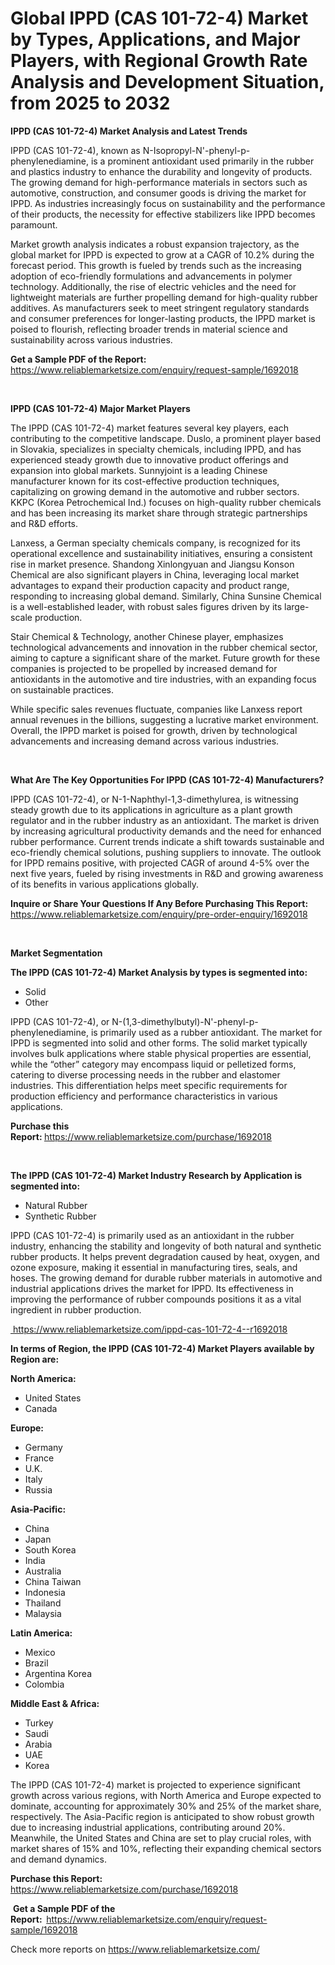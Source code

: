 <p><h1>Global IPPD (CAS 101-72-4) Market by Types, Applications, and Major Players, with Regional Growth Rate Analysis and Development Situation, from 2025 to 2032</h1></p><p><strong>IPPD (CAS 101-72-4) Market Analysis and Latest Trends</strong></p>
<p><p>IPPD (CAS 101-72-4), known as N-Isopropyl-N'-phenyl-p-phenylenediamine, is a prominent antioxidant used primarily in the rubber and plastics industry to enhance the durability and longevity of products. The growing demand for high-performance materials in sectors such as automotive, construction, and consumer goods is driving the market for IPPD. As industries increasingly focus on sustainability and the performance of their products, the necessity for effective stabilizers like IPPD becomes paramount.</p><p>Market growth analysis indicates a robust expansion trajectory, as the global market for IPPD is expected to grow at a CAGR of 10.2% during the forecast period. This growth is fueled by trends such as the increasing adoption of eco-friendly formulations and advancements in polymer technology. Additionally, the rise of electric vehicles and the need for lightweight materials are further propelling demand for high-quality rubber additives. As manufacturers seek to meet stringent regulatory standards and consumer preferences for longer-lasting products, the IPPD market is poised to flourish, reflecting broader trends in material science and sustainability across various industries.</p></p>
<p><strong>Get a Sample PDF of the Report:&nbsp;</strong> <a href="https://www.reliablemarketsize.com/enquiry/request-sample/1692018?utm_campaign=1929&utm_medium=2&utm_source=Github&utm_content=ia&utm_term=07012025&utm_id=ippd-cas-101-72-4">https://www.reliablemarketsize.com/enquiry/request-sample/1692018</a></p>
<p>&nbsp;</p>
<p><strong>IPPD (CAS 101-72-4) Major Market Players</strong></p>
<p><p>The IPPD (CAS 101-72-4) market features several key players, each contributing to the competitive landscape. Duslo, a prominent player based in Slovakia, specializes in specialty chemicals, including IPPD, and has experienced steady growth due to innovative product offerings and expansion into global markets. Sunnyjoint is a leading Chinese manufacturer known for its cost-effective production techniques, capitalizing on growing demand in the automotive and rubber sectors. KKPC (Korea Petrochemical Ind.) focuses on high-quality rubber chemicals and has been increasing its market share through strategic partnerships and R&D efforts. </p><p>Lanxess, a German specialty chemicals company, is recognized for its operational excellence and sustainability initiatives, ensuring a consistent rise in market presence. Shandong Xinlongyuan and Jiangsu Konson Chemical are also significant players in China, leveraging local market advantages to expand their production capacity and product range, responding to increasing global demand. Similarly, China Sunsine Chemical is a well-established leader, with robust sales figures driven by its large-scale production.</p><p>Stair Chemical & Technology, another Chinese player, emphasizes technological advancements and innovation in the rubber chemical sector, aiming to capture a significant share of the market. Future growth for these companies is projected to be propelled by increased demand for antioxidants in the automotive and tire industries, with an expanding focus on sustainable practices.</p><p>While specific sales revenues fluctuate, companies like Lanxess report annual revenues in the billions, suggesting a lucrative market environment. Overall, the IPPD market is poised for growth, driven by technological advancements and increasing demand across various industries.</p></p>
<p>&nbsp;</p>
<p><strong>What Are The Key Opportunities For IPPD (CAS 101-72-4) Manufacturers?</strong></p>
<p><p>IPPD (CAS 101-72-4), or N-1-Naphthyl-1,3-dimethylurea, is witnessing steady growth due to its applications in agriculture as a plant growth regulator and in the rubber industry as an antioxidant. The market is driven by increasing agricultural productivity demands and the need for enhanced rubber performance. Current trends indicate a shift towards sustainable and eco-friendly chemical solutions, pushing suppliers to innovate. The outlook for IPPD remains positive, with projected CAGR of around 4-5% over the next five years, fueled by rising investments in R&D and growing awareness of its benefits in various applications globally.</p></p>
<p><strong>Inquire or Share Your Questions If Any Before Purchasing This Report:</strong> <a href="https://www.reliablemarketsize.com/enquiry/pre-order-enquiry/1692018?utm_campaign=1929&utm_medium=2&utm_source=Github&utm_content=ia&utm_term=07012025&utm_id=ippd-cas-101-72-4">https://www.reliablemarketsize.com/enquiry/pre-order-enquiry/1692018</a></p>
<p>&nbsp;</p>
<p><strong>Market Segmentation</strong></p>
<p><strong>The IPPD (CAS 101-72-4) Market Analysis by types is segmented into:</strong></p>
<p><ul><li>Solid</li><li>Other</li></ul></p>
<p><p>IPPD (CAS 101-72-4), or N-(1,3-dimethylbutyl)-N'-phenyl-p-phenylenediamine, is primarily used as a rubber antioxidant. The market for IPPD is segmented into solid and other forms. The solid market typically involves bulk applications where stable physical properties are essential, while the “other” category may encompass liquid or pelletized forms, catering to diverse processing needs in the rubber and elastomer industries. This differentiation helps meet specific requirements for production efficiency and performance characteristics in various applications.</p></p>
<p><strong>Purchase this Report:&nbsp;</strong><a href="https://www.reliablemarketsize.com/purchase/1692018?utm_campaign=1929&utm_medium=2&utm_source=Github&utm_content=ia&utm_term=07012025&utm_id=ippd-cas-101-72-4">https://www.reliablemarketsize.com/purchase/1692018</a></p>
<p>&nbsp;</p>
<p><strong>The IPPD (CAS 101-72-4) Market Industry Research by Application is segmented into:</strong></p>
<p><ul><li>Natural Rubber</li><li>Synthetic Rubber</li></ul></p>
<p><p>IPPD (CAS 101-72-4) is primarily used as an antioxidant in the rubber industry, enhancing the stability and longevity of both natural and synthetic rubber products. It helps prevent degradation caused by heat, oxygen, and ozone exposure, making it essential in manufacturing tires, seals, and hoses. The growing demand for durable rubber materials in automotive and industrial applications drives the market for IPPD. Its effectiveness in improving the performance of rubber compounds positions it as a vital ingredient in rubber production.</p></p>
<p><a href="https://www.reliablemarketsize.com/ippd-cas-101-72-4--r1692018?utm_campaign=1929&utm_medium=2&utm_source=Github&utm_content=ia&utm_term=07012025&utm_id=ippd-cas-101-72-4">&nbsp;https://www.reliablemarketsize.com/ippd-cas-101-72-4--r1692018</a></p>
<p><strong>In terms of Region, the IPPD (CAS 101-72-4) Market Players available by Region are:</strong></p>
<p>
    <p> <strong> North America: </strong>
        <ul>
            <li>United States</li>
            <li>Canada</li>
        </ul>
        </p> 
    <p> <strong> Europe: </strong>
        <ul>
            <li>Germany</li>
            <li>France</li>
            <li>U.K.</li>
            <li>Italy</li>
            <li>Russia</li>
        </ul>
        </p> 
    <p> <strong> Asia-Pacific: </strong>
        <ul>
            <li>China</li>
            <li>Japan</li>
            <li>South Korea</li>
            <li>India</li>
            <li>Australia</li>
            <li>China Taiwan</li>
            <li>Indonesia</li>
            <li>Thailand</li>
            <li>Malaysia</li>
        </ul>
        </p> 
    <p> <strong> Latin America: </strong>
        <ul>
            <li>Mexico</li>
            <li>Brazil</li>
            <li>Argentina Korea</li>
            <li>Colombia</li>
        </ul>
        </p> 
    <p> <strong> Middle East & Africa: </strong>
        <ul>
            <li>Turkey</li>
            <li>Saudi</li>
            <li>Arabia</li>
            <li>UAE</li>
            <li>Korea</li>
        </ul>
    </p>
    </p>
<p><p>The IPPD (CAS 101-72-4) market is projected to experience significant growth across various regions, with North America and Europe expected to dominate, accounting for approximately 30% and 25% of the market share, respectively. The Asia-Pacific region is anticipated to show robust growth due to increasing industrial applications, contributing around 20%. Meanwhile, the United States and China are set to play crucial roles, with market shares of 15% and 10%, reflecting their expanding chemical sectors and demand dynamics.</p></p>
<p><strong>Purchase this Report: </strong><a href="https://www.reliablemarketsize.com/purchase/1692018?utm_campaign=1929&utm_medium=2&utm_source=Github&utm_content=ia&utm_term=07012025&utm_id=ippd-cas-101-72-4">https://www.reliablemarketsize.com/purchase/1692018</a></p>
<p>&nbsp;<strong>Get a Sample PDF of the Report:&nbsp;&nbsp;</strong><a href="https://www.reliablemarketsize.com/enquiry/request-sample/1692018?utm_campaign=1929&utm_medium=2&utm_source=Github&utm_content=ia&utm_term=07012025&utm_id=ippd-cas-101-72-4">https://www.reliablemarketsize.com/enquiry/request-sample/1692018</a></p>
<p><strong></strong></p>
<p>Check more reports on <a href="https://www.reliablemarketsize.com/?utm_campaign=1929&utm_medium=2&utm_source=Github&utm_content=ia&utm_term=07012025&utm_id=ippd-cas-101-72-4">https://www.reliablemarketsize.com/</a></p>